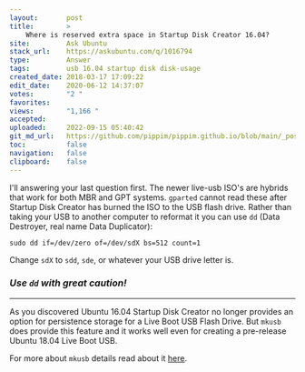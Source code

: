 ```yaml
---
layout:       post
title:        >
    Where is reserved extra space in Startup Disk Creator 16.04?
site:         Ask Ubuntu
stack_url:    https://askubuntu.com/q/1016794
type:         Answer
tags:         usb 16.04 startup disk disk-usage
created_date: 2018-03-17 17:09:22
edit_date:    2020-06-12 14:37:07
votes:        "2 "
favorites:    
views:        "1,166 "
accepted:     
uploaded:     2022-09-15 05:40:42
git_md_url:   https://github.com/pippim/pippim.github.io/blob/main/_posts/2018/2018-03-17-Where-is-reserved-extra-space-in-Startup-Disk-Creator-16.04_.md
toc:          false
navigation:   false
clipboard:    false
---
```


I'll answering your last question first. The newer live-usb ISO's are hybrids that work for both MBR and GPT systems. `gparted` cannot read these after Startup Disk Creator has burned the ISO to the USB flash drive. Rather than taking your USB to another computer to reformat it you can use `dd` (Data Destroyer, real name Data Duplicator):

``` 
sudo dd if=/dev/zero of=/dev/sdX bs=512 count=1
```

Change `sdX` to `sdd`, `sde`, or whatever your USB drive letter is. 

### *Use `dd` with great caution!*

----------


As you discovered Ubuntu 16.04 Startup Disk Creator no longer provides an option for persistence storage for a Live Boot USB Flash Drive. But `mkusb` does provide this feature and it works well even for creating a pre-release Ubuntu 18.04 Live Boot USB.

For more about `mkusb` details read about it [here][1].


  [1]: https://help.ubuntu.com/community/mkusb
